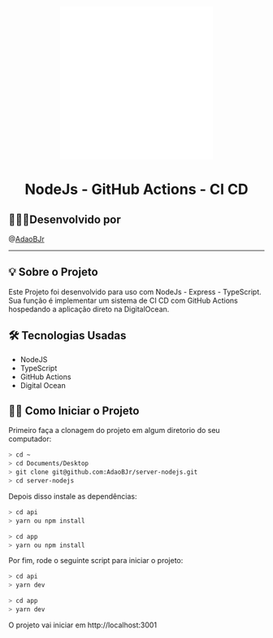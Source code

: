 <div align="center"> 
  <img src="assets/nodejs_animation.gif" width="300">
  <h1> NodeJs - GitHub Actions - CI CD </h1>
</div>

## 🧑🏻‍💻Desenvolvido por

@[AdaoBJr](https://github.com/AdaoBJr/)
<br>

---

## 💡 Sobre o Projeto

Este Projeto foi desenvolvido para uso com NodeJs - Express - TypeScript.
Sua função é implementar um sistema de CI CD com GitHub Actions hospedando a aplicação direto na DigitalOcean.

## 🛠 Tecnologias Usadas

- NodeJS
- TypeScript
- GitHub Actions
- Digital Ocean

## 🧙‍♂️ Como Iniciar o Projeto

Primeiro faça a clonagem do projeto em algum diretorio do seu computador:

```bash
> cd ~
> cd Documents/Desktop
> git clone git@github.com:AdaoBJr/server-nodejs.git
> cd server-nodejs
```

Depois disso instale as dependências:

```bash
> cd api
> yarn ou npm install
```

```bash
> cd app
> yarn ou npm install
```

Por fim, rode o seguinte script para iniciar o projeto:

```bash
> cd api
> yarn dev
```

```bash
> cd app
> yarn dev
```

O projeto vai iniciar em http://localhost:3001
